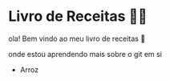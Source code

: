 # Livro de Receitas :man_cook:

ola! Bem vindo ao meu livro de receitas :handshake:

onde estou aprendendo mais sobre o git em si

- Arroz

  
